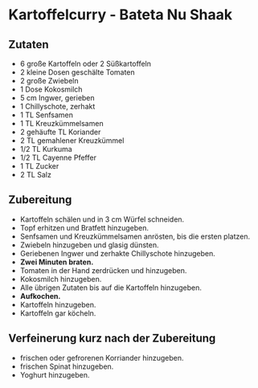 # Kartoffelcurry - Bateta Nu Shaak

## Zutaten
* 6 große Kartoffeln oder 2 Süßkartoffeln
* 2 kleine Dosen geschälte Tomaten
* 2 große Zwiebeln
* 1 Dose Kokosmilch
* 5 cm Ingwer, gerieben
* 1 Chillyschote, zerhakt
* 1 TL Senfsamen
* 1 TL Kreuzkümmelsamen
* 2 gehäufte TL Koriander
* 2 TL gemahlener Kreuzkümmel
* 1/2 TL Kurkuma
* 1/2 TL Cayenne Pfeffer
* 1 TL Zucker
* 2 TL Salz

## Zubereitung
* Kartoffeln schälen und in 3 cm Würfel schneiden.
* Topf erhitzen und Bratfett hinzugeben.
* Senfsamen und Kreuzkümmelsamen anrösten, bis die ersten platzen.
* Zwiebeln hinzugeben und glasig dünsten.
* Geriebenen Ingwer und zerhakte Chillyschote hinzugeben.
* __Zwei Minuten braten.__
* Tomaten in der Hand zerdrücken und hinzugeben.
* Kokosmilch hinzugeben.
* Alle übrigen Zutaten bis auf die Kartoffeln hinzugeben.
* __Aufkochen.__
* Kartoffeln hinzugeben.
* Kartoffeln gar köcheln.

## Verfeinerung kurz nach der Zubereitung
* frischen oder gefrorenen Korriander hinzugeben.
* frischen Spinat hinzugeben.
* Yoghurt hinzugeben.
